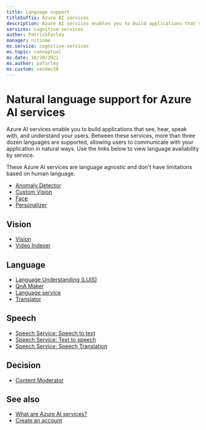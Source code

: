```yaml
---
title: Language support
titleSuffix: Azure AI services
description: Azure AI services enables you to build applications that see, hear, speak with, and understand your users. Between these services, more than three dozen languages are supported, allowing users to communicate with your application in natural ways.
services: cognitive-services
author: PatrickFarley
manager: nitinme
ms.service: cognitive-services
ms.topic: conceptual
ms.date: 10/28/2021
ms.author: pafarley
ms.custom: seodec18
---
```


# Natural language support for Azure AI services

Azure AI services enable you to build applications that see, hear, speak with, and understand your users. Between these services, more than three dozen languages are supported, allowing users to communicate with your application in natural ways. Use the links below to view language availability by service.

These Azure AI services are language agnostic and don't have limitations based on human language.

* [Anomaly Detector](./anomaly-detector/index.yml)
* [Custom Vision](./custom-vision-service/index.yml)
* [Face](./computer-vision/overview-identity.md)
* [Personalizer](./personalizer/index.yml)

## Vision

* [Vision](./computer-vision/language-support.md)
* [Video Indexer](../azure-video-indexer/language-identification-model.md#guidelines-and-limitations)

## Language

* [Language Understanding (LUIS)](./luis/luis-language-support.md)
* [QnA Maker](./qnamaker/overview/language-support.md)
* [Language service](./language-service/language-detection/overview.md)
* [Translator](./translator/language-support.md)

## Speech

* [Speech Service: Speech to text](./speech-service/language-support.md?tabs=stt)
* [Speech Service: Text to speech](./speech-service/language-support.md?tabs=tts)
* [Speech Service: Speech Translation](./speech-service/language-support.md?tabs=speech-translation)

## Decision

* [Content Moderator](./content-moderator/language-support.md)

## See also

* [What are Azure AI services?](./what-are-ai-services.md)
* [Create an account](multi-service-resource.md?pivots=azportal)
